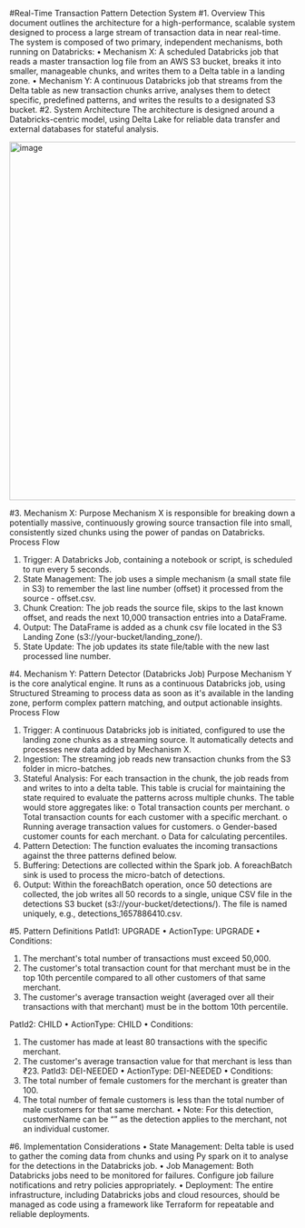 #Real-Time Transaction Pattern Detection System
#1. Overview
This document outlines the architecture for a high-performance, scalable system designed to process a large stream of transaction data in near real-time. The system is composed of two primary, independent mechanisms, both running on Databricks:
•	Mechanism X: A scheduled Databricks job that reads a master transaction log file from an AWS S3 bucket, breaks it into smaller, manageable chunks, and writes them to a Delta table in a landing zone.
•	Mechanism Y: A continuous Databricks job that streams from the Delta table as new transaction chunks arrive, analyses them to detect specific, predefined patterns, and writes the results to a designated S3 bucket.
#2. System Architecture
The architecture is designed around a Databricks-centric model, using Delta Lake for reliable data transfer and external databases for stateful analysis.
 
<img width="1059" height="631" alt="image" src="https://github.com/user-attachments/assets/b329a340-dcf0-43ee-a65c-3f089c7512f2" />


#3. Mechanism X: 
Purpose
Mechanism X is responsible for breaking down a potentially massive, continuously growing source transaction file into small, consistently sized chunks using the power of pandas on Databricks. 
Process Flow
1.	Trigger: A Databricks Job, containing a notebook or script, is scheduled to run every 5 seconds.
2.	State Management: The job uses a simple mechanism (a small state file in S3) to remember the last line number (offset) it processed from the source - offset.csv.
3.	Chunk Creation: The job reads the source file, skips to the last known offset, and reads the next 10,000 transaction entries into a DataFrame.
4.	Output: The DataFrame is added as a chunk csv file located in the S3 Landing Zone (s3://your-bucket/landing_zone/). 
5.	State Update: The job updates its state file/table with the new last processed line number.

#4. Mechanism Y: Pattern Detector (Databricks Job)
Purpose
Mechanism Y is the core analytical engine. It runs as a continuous Databricks job, using Structured Streaming to process data as soon as it's available in the landing zone, perform complex pattern matching, and output actionable insights.
Process Flow
1.	Trigger: A continuous Databricks job is initiated, configured to use the landing zone  chunks as a streaming source. It automatically detects and processes new data added by Mechanism X.
2.	Ingestion: The streaming job reads new transaction chunks from the S3 folder in micro-batches.
3.	Stateful Analysis: For each transaction in the chunk, the job reads from and writes to into a delta table. This table is crucial for maintaining the state required to evaluate the patterns across multiple chunks. The table would store aggregates like:
o	Total transaction counts per merchant.
o	Total transaction counts for each customer with a specific merchant.
o	Running average transaction values for customers.
o	Gender-based customer counts for each merchant.
o	Data for calculating percentiles.
4.	Pattern Detection: The function evaluates the incoming transactions against the three patterns defined below.
5.	Buffering: Detections are collected within the Spark job. A foreachBatch sink is used to process the micro-batch of detections.
6.	Output: Within the foreachBatch operation, once 50 detections are collected, the job writes all 50 records to a single, unique CSV file in the detections S3 bucket (s3://your-bucket/detections/). The file is named uniquely, e.g., detections_1657886410.csv.

#5. Pattern Definitions
PatId1: UPGRADE
•	ActionType: UPGRADE
•	Conditions:
1.	The merchant's total number of transactions must exceed 50,000.
2.	The customer's total transaction count for that merchant must be in the top 10th percentile compared to all other customers of that same merchant.
3.	The customer's average transaction weight (averaged over all their transactions with that merchant) must be in the bottom 10th percentile.


PatId2: CHILD
•	ActionType: CHILD
•	Conditions:
1.	The customer has made at least 80 transactions with the specific merchant.
2.	The customer's average transaction value for that merchant is less than ₹23.
PatId3: DEI-NEEDED
•	ActionType: DEI-NEEDED
•	Conditions:
1.	The total number of female customers for the merchant is greater than 100.
2.	The total number of female customers is less than the total number of male customers for that same merchant.
•	Note: For this detection, customerName can be “” as the detection applies to the merchant, not an individual customer.

#6. Implementation Considerations
•	State Management: Delta table is used to gather the coming data from chunks and using Py spark on it to analyse for the detections in the Databricks job.
•	Job Management: Both Databricks jobs need to be monitored for failures. Configure job failure notifications and retry policies appropriately.
•	Deployment: The entire infrastructure, including Databricks jobs and cloud resources, should be managed as code using a framework like Terraform for repeatable and reliable deployments.

